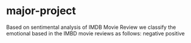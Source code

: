 # major-project
Based on sentimental analysis of IMDB Movie Review we classify the emotional based in the IMBD movie reviews as follows: negative positive

